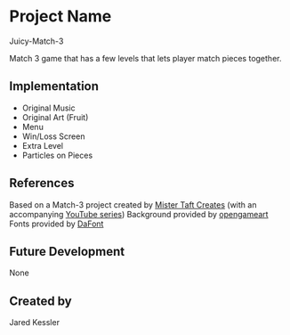 # Project Name
Juicy-Match-3

Match 3 game that has a few levels that lets player match pieces together.

## Implementation
- Original Music
- Original Art (Fruit)
- Menu
- Win/Loss Screen
- Extra Level
- Particles on Pieces

## References
Based on a Match-3 project created by [Mister Taft Creates](https://github.com/mistertaftcreates/Godot_match_3) (with an accompanying [YouTube series](https://www.youtube.com/playlist?list=PL4vbr3u7UKWqwQlvwvgNcgDL1p_3hcNn2))
Background provided by [opengameart](opengameart.org)
Fonts provided by [DaFont](dafont.com)

## Future Development
None

## Created by
Jared Kessler
